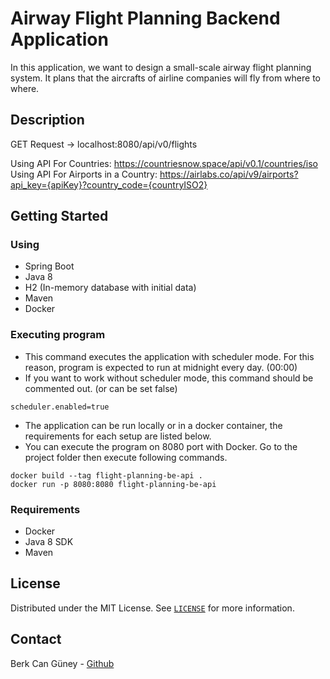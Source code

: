# Airway Flight Planning Backend Application

In this application, we want to design a small-scale airway flight planning system. It plans that the aircrafts of airline companies will fly from where to where.

## Description

GET Request -> localhost:8080/api/v0/flights

Using API For Countries: https://countriesnow.space/api/v0.1/countries/iso
Using API For Airports in a Country: https://airlabs.co/api/v9/airports?api_key={apiKey}?country_code={countryISO2}

## Getting Started

### Using

* Spring Boot
* Java 8
* H2 (In-memory database with initial data)
* Maven
* Docker

### Executing program

* This command executes the application with scheduler mode. For this reason, program is expected to run at midnight every day. (00:00)
* If you want to work without scheduler mode, this command should be commented out. (or can be set false)
```
scheduler.enabled=true
```

* The application can be run locally or in a docker container, the requirements for each setup are listed below.
* You can execute the program on 8080 port with Docker. Go to the project folder then execute following commands.
```
docker build --tag flight-planning-be-api .
docker run -p 8080:8080 flight-planning-be-api
```
### Requirements

* Docker
* Java 8 SDK
* Maven

## License

Distributed under the MIT License. See [`LICENSE`](https://choosealicense.com/licenses/mit/) for more information.

## Contact

Berk Can Güney - [Github](https://github.com/berkguneey)
